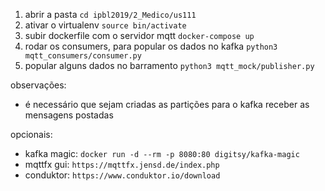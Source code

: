 1. abrir a pasta `cd ipbl2019/2_Medico/us111`
2. ativar o virtualenv `source bin/activate`
3. subir dockerfile com o servidor mqtt `docker-compose up`
4. rodar os consumers, para popular os dados no kafka `python3 mqtt_consumers/consumer.py`
5. popular alguns dados no barramento `python3 mqtt_mock/publisher.py`

observações:
- é necessário que sejam criadas as partições para o kafka receber as mensagens postadas

opcionais:
- kafka magic: `docker run -d --rm -p 8080:80 digitsy/kafka-magic`
- mqttfx gui: `https://mqttfx.jensd.de/index.php`
- conduktor: `https://www.conduktor.io/download`